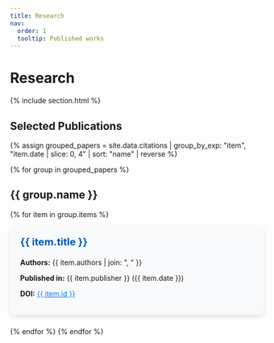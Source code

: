 ```yaml
---
title: Research
nav:
  order: 1
  tooltip: Published works
---
```


<h1>Research</h1>

{% include section.html %}

<h2>Selected Publications</h2>

{% assign grouped_papers = site.data.citations | group_by_exp: "item", "item.date | slice: 0, 4" | sort: "name" | reverse %}

{% for group in grouped_papers %}

<h2>{{ group.name }}</h2>

{% for item in group.items %}
<div style="background: #f8f9fa; padding: 20px; border-radius: 10px; box-shadow: 0px 4px 8px rgba(0,0,0,0.1); margin-bottom: 24px; display: flex; justify-content: space-between; align-items: center;">

  <div style="flex: 1;">
    <h3 style="margin-top: 0; font-size: 20px;"><a href="{{ item.link }}" style="text-decoration: none; color: #0056b3;">{{ item.title }}</a></h3>
    <p><strong>Authors:</strong> {{ item.authors | join: ", " }}</p>
    <p><strong>Published in:</strong> {{ item.publisher }} ({{ item.date }})</p>
    <p><strong>DOI:</strong> <a href="{{ item.link }}" style="color: #007bff;">{{ item.id }}</a></p>
  </div>

  <div style="margin-left: 20px;">
    <div data-badge-popover="right" data-badge-type="donut" data-doi="{{ item.id | remove: 'doi:' }}" class="altmetric-embed"></div>
  </div>

</div>
{% endfor %}
{% endfor %}

<script async src="https://d1bxh8uas1mnw7.cloudfront.net/assets/embed.js"></script>
